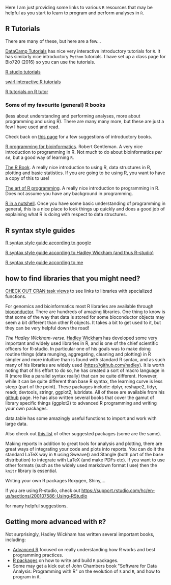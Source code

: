 
Here I am just providing some links to various `R` resources that may be helpful as you start to learn to program and perform analyses in `R`.

## R Tutorials
There are many of these, but here are a few...

[DataCamp Tutorials](https://www.datacamp.com/home) has nice very interactive introductory tutorials for `R`. It has similarly nice  introductory `Python` tutorials. I have set up a class page for Bio720 (2016) so you can use the tutorials.

[R studio tutorials](https://www.rstudio.com/online-learning/)

[swirl interactive R tutorials](http://swirlstats.com/)

[R tutorials on R tutor](http://www.r-tutor.com/)

### Some of my favourite (general) R books
(less about understanding and performing analyses, more about programming and using R). There are many many more, but these are just a few I have used and read.

Check back on [this page](https://github.com/DworkinLab/Bio720/blob/master/Introduction_to_R.md) for a few suggestions of introductory books.

[R programming for bioinformatics](http://www.crcnetbase.com/isbn/9781420063684). Robert Gentleman. A very nice introduction to programming in R. Not much to do about bioinformatics *per se*, but a good way of learning `R`.

[The R Book](http://www.mcmu.eblib.com.libaccess.lib.mcmaster.ca/patron/FullRecord.aspx?p=297479). A really nice introduction to using R, data structures in R, plotting and basic statistics. If you are going to be using R, you want to have a copy of this to use!

[The art of R programming](https://www.nostarch.com/artofr.htm). A really nice introduction to programming in R. Does not assume you have any background in programming.

[R in a nutshell](http://shop.oreilly.com/product/0636920022008.do). Once you have some basic understanding of programming in general, this is a nice place to look things up quickly and does a good job of explaining what R is doing with respect to data structures.

## R syntax style guides
[R syntax style guide according to google](https://google.github.io/styleguide/Rguide.xml)

[R syntax style guide according to Hadley Wickham (and thus R-studio)](http://adv-r.had.co.nz/Style.html)

[R syntax style guide according to me](https://msu.edu/~idworkin/ZOL851_style_guide.html)


## how to find libraries that you might need?
[CHECK OUT CRAN task views](https://cran.r-project.org/web/views/) to see links to libraries with specialized functions.

For genomics and bioinformatics most R libraries are available through [bioconductor](http://bioconductor.org/). There are hundreds of amazing libraries. One thing to know is that some of the way that data is stored for some bioconductor objects may seem a bit different than other R objects. It takes a bit to get used to it, but they can be very helpful down the road!

*The Hadley Wickham-verse*. [Hadley Wickham](http://hadley.nz/) has developed some very important and widely used libraries in R, and is one of the chief scientific officers for R-studio. In particular one of his goals was to make doing routine things (data munging, aggregating, cleaning and plotting) in R simpler and more intuitive than is found with standard R syntax, and as such many of his libraries are widely used (https://github.com/hadley). It is worth noting that of his effort to do so, he has created a sort of macro language in R (more like a parallel syntax really) that can be quite different. However, while it can be quite different than base R syntax, the learning curve is less steep (part of the point). These packages include: dplyr, reshape2, tidyr, readr, devtools, stringr, ggplot2, lubridate. All of these are available from his [github](https://github.com/hadley/) page. He has also written several books that cover the gamut of library specific things (ggplot2) to advanced R programming and writing your own packages.

data.table has some amazingly useful functions to import and work with large data.

Also check out [this list](https://support.rstudio.com/hc/en-us/articles/201057987-Quick-list-of-useful-R-packages) of other suggested packages (some are the same).

Making reports
In addition to great tools for analysis and plotting, there are great ways of integrating your code and plots into reports. You can do it the standard LaTeX way in `R` using Sweave() and Stangle (both part of the base distribution) to integrate with LaTeX (and make PDFs etc). If you want to use other formats (such as the widely used markdown format I use) then the `knitr` library is essential.

Writing your own R packages
Roxygen, Shiny,...

If you are using R-studio, check out
https://support.rstudio.com/hc/en-us/sections/200107586-Using-RStudio

for many helpful suggestions.


## Getting more advanced with `R`?
Not surprisingly, Hadley Wickham has written several important books, including:
  - [Advanced R](http://adv-r.had.co.nz/) focused on really understanding how R works and best programming practices.
  - [R packages](http://r-pkgs.had.co.nz/) on how to write and build `R` packages.
  - Some may get a kick out of John Chambers book "Software for Data Analysis: Programming with R" on the evolution of `S` and `R`, and how to program in it.
